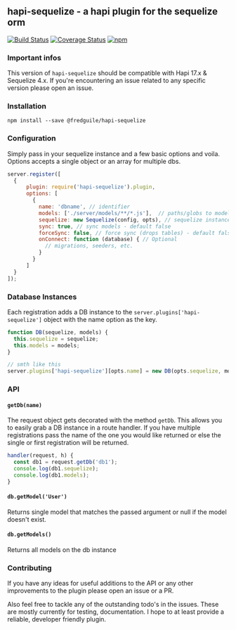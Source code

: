 ## hapi-sequelize - a hapi plugin for the sequelize orm

[![Build Status](https://travis-ci.org/fredguile/hapi-sequelize.svg?branch=master)](https://travis-ci.org/fredguile/hapi-sequelize)
[![Coverage Status](https://coveralls.io/repos/github/fredguile/hapi-sequelize/badge.svg)](https://coveralls.io/github/fredguile/hapi-sequelize)
[![npm](https://img.shields.io/npm/dm/localeval.svg)](https://www.npmjs.com/package/@fredguile/hapi-sequelize)


### Important infos

This version of `hapi-sequelize` should be compatible with Hapi 17.x & Sequelize 4.x. If you're
encountering an issue related to any specific version please open an issue.
 
### Installation

`npm install --save @fredguile/hapi-sequelize`

### Configuration

Simply pass in your sequelize instance and a few basic options and voila. Options accepts a single object
 or an array for multiple dbs.

```javascript
server.register([
  {
      plugin: require('hapi-sequelize').plugin,
      options: [ 
        {
          name: 'dbname', // identifier
          models: ['./server/models/**/*.js'],  // paths/globs to model files
          sequelize: new Sequelize(config, opts), // sequelize instance
          sync: true, // sync models - default false
          forceSync: false, // force sync (drops tables) - default false
          onConnect: function (database) { // Optional
            // migrations, seeders, etc.
          }
        }
      ]
  }
]);
```

### Database Instances

Each registration adds a DB instance to the `server.plugins['hapi-sequelize']` object with the
name option as the key.

```javascript
function DB(sequelize, models) {
  this.sequelize = sequelize;
  this.models = models;
} 

// smth like this
server.plugins['hapi-sequelize'][opts.name] = new DB(opts.sequelize, models);
```

### API

#### `getDb(name)`

The request object gets decorated with the method `getDb`. This allows you to easily grab a
DB instance in a route handler. If you have multiple registrations pass the name of the one
you would like returned or else the single or first registration will be returned.

```javascript
handler(request, h) {
  const db1 = request.getDb('db1');
  console.log(db1.sequelize);
  console.log(db1.models);
}
```

#### `db.getModel('User')`

Returns single model that matches the passed argument or null if the model doesn't exist.

#### `db.getModels()`

Returns all models on the db instance

### Contributing 
 If you have any ideas for useful additions to the API or any other improvements to the plugin
 please open an issue or a PR. 
 
 Also feel free to tackle any of the outstanding todo's in the issues. These are mostly currently
 for testing, documentation. I hope to at least provide a reliable, developer friendly plugin.
